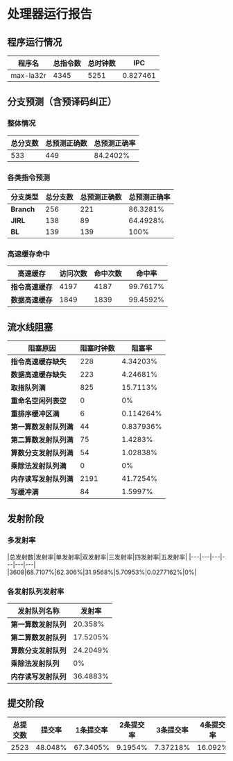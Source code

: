# 处理器运行报告
## 程序运行情况
|程序名|总指令数|总时钟数|IPC|
|---|---|---|---|
|max-la32r|4345|5251|0.827461|

## 分支预测（含预译码纠正）
### 整体情况
|总分支数|总预测正确数|总预测正确率|
|---|---|---|
|533|449|84.2402%|

### 各类指令预测
|分支类型|总分支数|总预测正确数|总预测正确率|
|---|---|---|---|
|**Branch**| 256 | 221 | 86.3281%|
|**JIRL**| 138 | 89 | 64.4928%|
|**BL**| 139 | 139 | 100%|

### 高速缓存命中
|高速缓存|访问次数|命中次数|命中率|
|---|---|---|---|
|**指令高速缓存**| 4197 | 4187 | 99.7617%|
|**数据高速缓存**| 1849 | 1839 | 99.4592%|
## 流水线阻塞
|阻塞原因|阻塞时钟数|阻塞率|
|---|---|---|
|**指令高速缓存缺失**| 228 | 4.34203%|
|**数据高速缓存缺失**| 223 | 4.24681%|
|**取指队列满**| 825 | 15.7113%|
|**重命名空闲列表空**|0 | 0%|
|**重排序缓冲区满**|6 | 0.114264%|
|**第一算数发射队列满**|44 | 0.837936%|
|**第二算数发射队列满**|75 | 1.4283%|
|**算数分支发射队列满**|54 | 1.02838%|
|**乘除法发射队列满**|0 | 0%|
|**内存读写发射队列满**|2191 | 41.7254%|
|**写缓冲满**|84 | 1.5997%|

## 发射阶段
### 多发射率
|总发射数|发射率|单发射率|双发射率|三发射率|四发射率|五发射率|
|---|---|---|---|---|---|
|3608|68.7107%|62.306%|31.9568%|5.70953%|0.0277162%|0%|

### 各发射队列发射率
|发射队列名称|发射率|
|---|---|
|**第一算数发射队列**|20.358%|
|**第二算数发射队列**|17.5205%|
|**算数分支发射队列**|24.2049%|
|**乘除法发射队列**|0%|
|**内存读写发射队列**|36.4883%|

## 提交阶段
|总提交数|提交率|1条提交率|2条提交率|3条提交率|4条提交率|
|---|---|---|---|---|---|
|2523|48.048%|67.3405%|9.1954%|7.37218%|16.092%|
